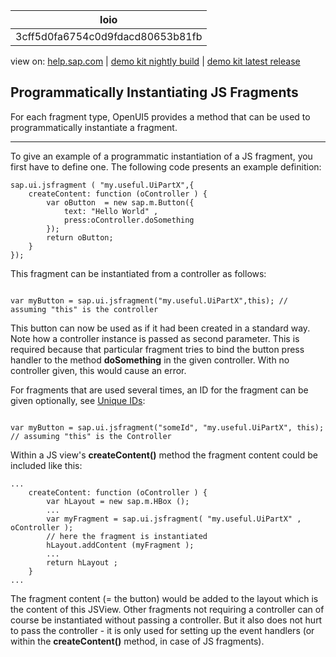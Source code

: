 | loio |
| -----|
| 3cff5d0fa6754c0d9fdacd80653b81fb |

<div id="loio">

view on: [help.sap.com](https://help.sap.com/viewer/DRAFT/3237636b137e43519a20ad5513c49ccb/latest/en-US/3cff5d0fa6754c0d9fdacd80653b81fb.html) | [demo kit nightly build](https://openui5nightly.hana.ondemand.com/#/topic/3cff5d0fa6754c0d9fdacd80653b81fb) | [demo kit latest release](https://openui5.hana.ondemand.com/#/topic/3cff5d0fa6754c0d9fdacd80653b81fb)</div>
<!-- loio3cff5d0fa6754c0d9fdacd80653b81fb -->

## Programmatically Instantiating JS Fragments

For each fragment type, OpenUI5 provides a method that can be used to programmatically instantiate a fragment.

***

To give an example of a programmatic instantiation of a JS fragment, you first have to define one. The following code presents an example definition:

```lang-js
sap.ui.jsfragment ( "my.useful.UiPartX",{ 
	createContent: function (oController ) {
        var oButton  = new sap.m.Button({ 
			text: "Hello World" , 
			press:oController.doSomething 
		}); 
		return oButton; 
	} 
});
```

This fragment can be instantiated from a controller as follows:

```lang-js

var myButton = sap.ui.jsfragment("my.useful.UiPartX",this); // assuming "this" is the controller
```

This button can now be used as if it had been created in a standard way. Note how a controller instance is passed as second parameter. This is required because that particular fragment tries to bind the button press handler to the method **doSomething** in the given controller. With no controller given, this would cause an error.

For fragments that are used several times, an ID for the fragment can be given optionally, see [Unique IDs](Unique_IDs_5da591c.md):

```lang-js

var myButton = sap.ui.jsfragment("someId", "my.useful.UiPartX", this); // assuming "this" is the Controller
```

Within a JS view's **createContent\(\)** method the fragment content could be included like this:

```lang-js
... 
	createContent: function (oController ) {
		var hLayout = new sap.m.HBox (); 
		...
		var myFragment = sap.ui.jsfragment( "my.useful.UiPartX" , oController ); 
		// here the fragment is instantiated       
		hLayout.addContent (myFragment ); 
		... 
		return hLayout ; 
	} 
...
```

The fragment content \(= the button\) would be added to the layout which is the content of this JSView. Other fragments not requiring a controller can of course be instantiated without passing a controller. But it also does not hurt to pass the controller - it is only used for setting up the event handlers \(or within the **createContent\(\)** method, in case of JS fragments\).

